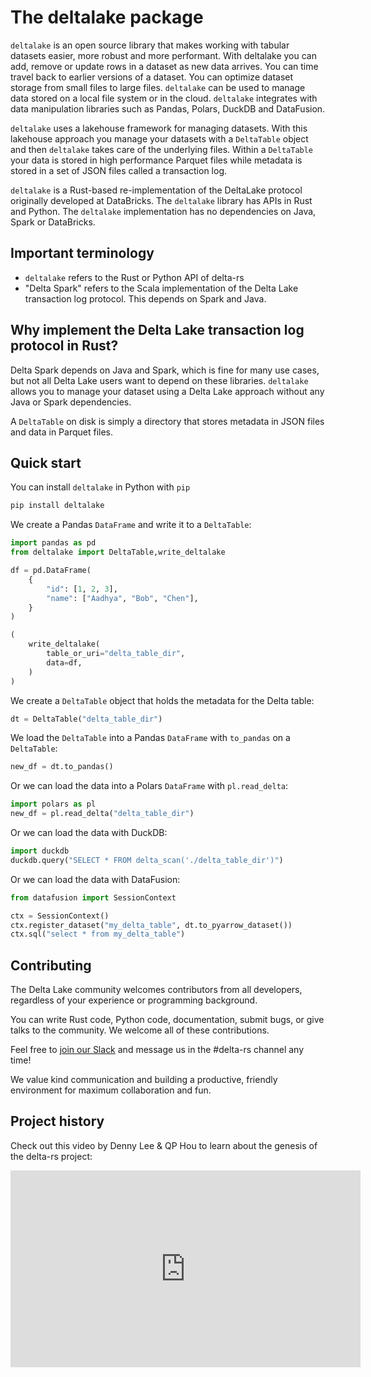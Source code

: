 # The deltalake package

`deltalake` is an open source library that makes working with tabular datasets easier, more robust and more performant. With deltalake you can add, remove or update rows in a dataset as new data arrives. You can time travel back to earlier versions of a dataset. You can optimize dataset storage from small files to large files. `deltalake` can be used to manage data stored on a local file system or in the cloud. `deltalake` integrates with data manipulation libraries such as Pandas, Polars, DuckDB and DataFusion.

`deltalake` uses a lakehouse framework for managing datasets. With this lakehouse approach you manage your datasets with a `DeltaTable` object and then `deltalake` takes care of the underlying files. Within a `DeltaTable` your data is stored in high performance Parquet files while metadata is stored in a set of JSON files called a transaction log.

`deltalake` is a Rust-based re-implementation of the DeltaLake protocol originally developed at DataBricks. The `deltalake` library has APIs in Rust and Python. The `deltalake` implementation has no dependencies on Java, Spark or DataBricks.


## Important terminology

* `deltalake` refers to the Rust or Python API of delta-rs
* "Delta Spark" refers to the Scala implementation of the Delta Lake transaction log protocol.  This depends on Spark and Java.

## Why implement the Delta Lake transaction log protocol in Rust?

Delta Spark depends on Java and Spark, which is fine for many use cases, but not all Delta Lake users want to depend on these libraries.  `deltalake` allows you to manage your dataset using a Delta Lake approach without any Java or Spark dependencies.

A `DeltaTable` on disk is simply a directory that stores metadata in JSON files and data in Parquet files.  

## Quick start

You can install `deltalake` in Python with `pip`
```bash
pip install deltalake
```
We create a Pandas `DataFrame` and write it to a `DeltaTable`:
```python
import pandas as pd
from deltalake import DeltaTable,write_deltalake

df = pd.DataFrame(
    {
        "id": [1, 2, 3],
        "name": ["Aadhya", "Bob", "Chen"],
    }
)

(
    write_deltalake(
        table_or_uri="delta_table_dir",
        data=df,
    )
)
```
We create a `DeltaTable` object that holds the metadata for the Delta table:
```python
dt = DeltaTable("delta_table_dir")
```
We load the `DeltaTable` into a Pandas `DataFrame` with `to_pandas` on a `DeltaTable`:
```python
new_df = dt.to_pandas()
```

Or we can load the data into a Polars `DataFrame` with `pl.read_delta`:
```python
import polars as pl
new_df = pl.read_delta("delta_table_dir")
```

Or we can load the data with DuckDB:
```python
import duckdb
duckdb.query("SELECT * FROM delta_scan('./delta_table_dir')")
```

Or we can load the data with DataFusion:
```python
from datafusion import SessionContext

ctx = SessionContext()
ctx.register_dataset("my_delta_table", dt.to_pyarrow_dataset())
ctx.sql("select * from my_delta_table")
```


## Contributing

The Delta Lake community welcomes contributors from all developers, regardless of your experience or programming background.

You can write Rust code, Python code, documentation, submit bugs, or give talks to the community.  We welcome all of these contributions.

Feel free to [join our Slack](https://go.delta.io/slack) and message us in the #delta-rs channel any time!

We value kind communication and building a productive, friendly environment for maximum collaboration and fun.

## Project history

Check out this video by Denny Lee & QP Hou to learn about the genesis of the delta-rs project:

<iframe width="560" height="315" src="https://www.youtube.com/embed/ZQdEdifcBh8?si=ytGW7FB-kwl6VqsV" title="YouTube video player" frameborder="0" allow="accelerometer; autoplay; clipboard-write; encrypted-media; gyroscope; picture-in-picture; web-share" allowfullscreen></iframe>

